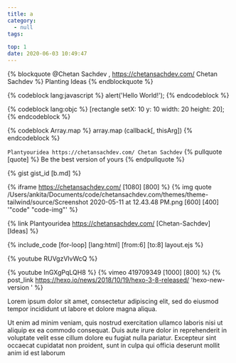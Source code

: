 ```yaml
---
title: a
category:
  - null
tags:
  
top: 1
date: 2020-06-03 10:49:47
---
```

 {% blockquote @Chetan Sachdev , https://chetansachdev.com/  Chetan Sachdev %}
    Planting Ideas
 {% endblockquote %}

 {% codeblock lang:javascript %}
 alert('Hello World!');
 {% endcodeblock %}

 {% codeblock lang:objc %}
  [rectangle setX: 10 y: 10 width: 20 height: 20];
{% endcodeblock %}

{% codeblock Array.map %}
  array.map (callback[, thisArg])
{% endcodeblock %}

``` Plantyouridea https://chetansachdev.com/ Chetan Sachdev ```
{% pullquote [quote] %}
 Be the best version of yours
{% endpullquote %}

{% gist gist_id [b.md] %}

{% iframe https://chetansachdev.com/ [1080] [800] %} 
{% img quote /Users/ankita/Documents/code/chetansachdev.com/themes/theme-tailwind/source/Screenshot 2020-05-11 at 12.43.48 PM.png [600] [400] '"code" "code-img"' %}

{% link Plantyouridea https://chetansachdev.com/ [Chetan-Sachdev] [Ideas] %}

{% include_code [for-loop] [lang:html] [from:6] [to:8] layout.ejs %}

{% youtube RUVgzVlvWcQ %}  &nbsp;

{% youtube InGXgPqLQH8  %}
{% vimeo 419709349 [1000] [800] %}
{% post_link https://hexo.io/news/2018/10/19/hexo-3-8-released/ 'hexo-new-version ' %}

Lorem ipsum dolor sit amet, consectetur adipiscing elit, sed do eiusmod tempor incididunt ut labore et dolore magna aliqua.
<!-- more -->
Ut enim ad minim veniam, quis nostrud exercitation ullamco laboris nisi ut aliquip ex ea commodo consequat. Duis aute irure dolor in reprehenderit in voluptate velit esse cillum dolore eu fugiat nulla pariatur. Excepteur sint occaecat cupidatat non proident, sunt in culpa qui officia deserunt mollit anim id est laborum



